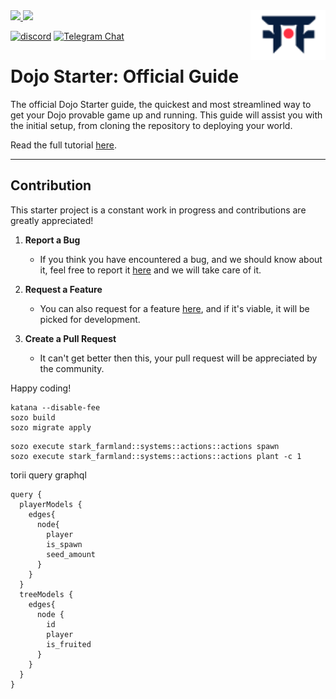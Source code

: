 <picture>
  <source media="(prefers-color-scheme: dark)" srcset=".github/mark-dark.svg">
  <img alt="Dojo logo" align="right" width="120" src=".github/mark-light.svg">
</picture>

<a href="https://twitter.com/dojostarknet">
<img src="https://img.shields.io/twitter/follow/dojostarknet?style=social"/>
</a>
<a href="https://github.com/dojoengine/dojo">
<img src="https://img.shields.io/github/stars/dojoengine/dojo?style=social"/>
</a>

[![discord](https://img.shields.io/badge/join-dojo-green?logo=discord&logoColor=white)](https://discord.gg/PwDa2mKhR4)
[![Telegram Chat][tg-badge]][tg-url]

[tg-badge]: https://img.shields.io/endpoint?color=neon&logo=telegram&label=chat&style=flat-square&url=https%3A%2F%2Ftg.sumanjay.workers.dev%2Fdojoengine
[tg-url]: https://t.me/dojoengine

# Dojo Starter: Official Guide

The official Dojo Starter guide, the quickest and most streamlined way to get your Dojo provable game up and running. This guide will assist you with the initial setup, from cloning the repository to deploying your world.

Read the full tutorial [here](https://book.dojoengine.org/tutorial/dojo-starter).

---

## Contribution

This starter project is a constant work in progress and contributions are greatly appreciated!

1. **Report a Bug**

   - If you think you have encountered a bug, and we should know about it, feel free to report it [here](https://github.com/dojoengine/dojo-starter/issues) and we will take care of it.

2. **Request a Feature**

   - You can also request for a feature [here](https://github.com/dojoengine/dojo-starter/issues), and if it's viable, it will be picked for development.

3. **Create a Pull Request**
   - It can't get better then this, your pull request will be appreciated by the community.

Happy coding!



```
katana --disable-fee
sozo build
sozo migrate apply
```

```
sozo execute stark_farmland::systems::actions::actions spawn
sozo execute stark_farmland::systems::actions::actions plant -c 1
```

torii query graphql
```
query {
  playerModels {
    edges{
      node{
        player
        is_spawn
        seed_amount
      }
    }
  }
  treeModels {
    edges{
      node {
        id
        player
        is_fruited
      }
    }
  }
}
```
